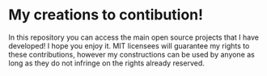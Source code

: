 # My creations to contibution!
In this repository you can access the main open source projects that I have developed! I hope you enjoy it.
MIT licensees will guarantee my rights to these contributions, however my constructions can be used by anyone as long as they do not infringe on the rights already reserved.
